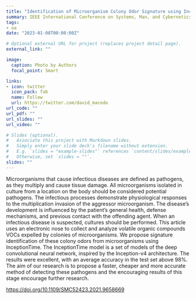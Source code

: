 ```yaml
---
title: "Identification of Microorganism Colony Odor Signature using InceptionTime"
summary: IEEE International Conference on Systems, Man, and Cybernetics 2021
tags:
- oa
date: "2023-01-08T00:00:00Z"

# Optional external URL for project (replaces project detail page).
external_link: ""

image:
  caption: Photo by Authors
  focal_point: Smart

links:
- icon: twitter
  icon_pack: fab
  name: Follow
  url: https://twitter.com/david_macedo
url_code: ""
url_pdf: ""
url_slides: ""
url_video: ""

# Slides (optional).
#   Associate this project with Markdown slides.
#   Simply enter your slide deck's filename without extension.
#   E.g. `slides = "example-slides"` references `content/slides/example-slides.md`.
#   Otherwise, set `slides = ""`.
slides: ""
---
```


Microorganisms that cause infectious diseases are defined as pathogens, as they multiply and cause tissue damage. All microorganisms isolated in culture from a location on the body should be considered potential pathogens. The infectious processes demonstrate physiological responses to the multiplication invasion of the aggressor microorganism. The disease’s development is influenced by the patient’s general health, defense mechanisms, and previous contact with the offending agent. When an infectious disease is suspected, cultures should be performed. This article uses an electronic nose to collect and analyze volatile organic compounds VOCs expelled by colonies of microorganisms. We propose signature identification of these colony odors from microorganisms using InceptionTime. The InceptionTime model is a set of models of the deep convolutional neural network, inspired by the Inception-v4 architecture. The results were excellent, with an average accuracy in the test set above 98%. The aim of our research is to propose a faster, cheaper and more accurate method of detecting these pathogens and the encouraging results of this stage encourage further research.

https://doi.org/10.1109/SMC52423.2021.9658669
